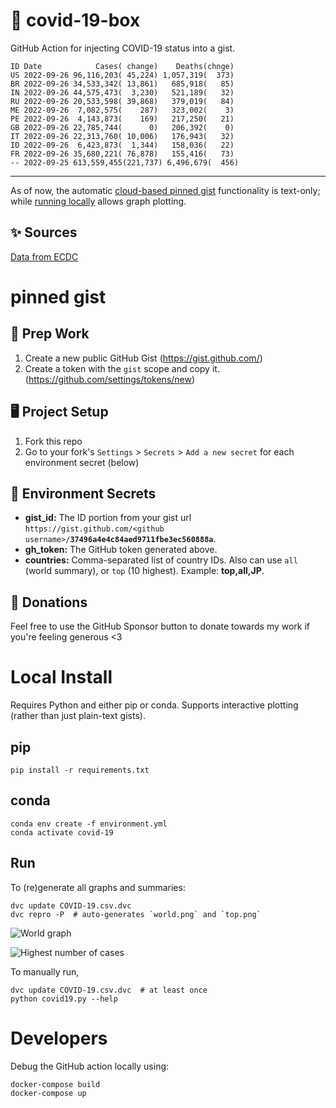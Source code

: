 # 🏥 covid-19-box

GitHub Action for injecting COVID-19 status into a gist.

```
ID Date            Cases( change)    Deaths(chnge)
US 2022-09-26 96,116,203( 45,224) 1,057,319(  373)
BR 2022-09-26 34,533,342( 13,861)   685,918(   85)
IN 2022-09-26 44,575,473(  3,230)   521,189(   32)
RU 2022-09-26 20,533,598( 39,868)   379,019(   84)
ME 2022-09-26  7,082,575(    287)   323,002(    3)
PE 2022-09-26  4,143,873(    169)   217,250(   21)
GB 2022-09-26 22,785,744(      0)   206,392(    0)
IT 2022-09-26 22,313,760( 10,006)   176,943(   32)
ID 2022-09-26  6,423,873(  1,344)   158,036(   22)
FR 2022-09-26 35,680,221( 76,878)   155,416(   73)
-- 2022-09-25 613,559,455(221,737) 6,496,679(  456)
```

---

As of now, the automatic [cloud-based pinned gist](#pinned-gist) functionality is text-only;
while [running locally](#local-install) allows graph plotting.

## ✨ Sources

[Data from ECDC](https://www.ecdc.europa.eu/en/publications-data/download-todays-data-geographic-distribution-covid-19-cases-worldwide)

# pinned gist

## 🎒 Prep Work
1. Create a new public GitHub Gist (https://gist.github.com/)
1. Create a token with the `gist` scope and copy it. (https://github.com/settings/tokens/new)

## 🖥 Project Setup
1. Fork this repo
1. Go to your fork's `Settings` > `Secrets` > `Add a new secret` for each environment secret (below)

## 🤫 Environment Secrets
- **gist_id:** The ID portion from your gist url `https://gist.github.com/<github username>/`**`37496a4e4c84aed9711fbe3ec560888a`**.
- **gh_token:** The GitHub token generated above.
- **countries:** Comma-separated list of country IDs. Also can use `all` (world summary), or `top` (10 highest). Example: **top,all,JP**.

## 💸 Donations

Feel free to use the GitHub Sponsor button to donate towards my work if you're feeling generous <3

# Local Install

Requires Python and either pip or conda. Supports interactive plotting (rather than just plain-text gists).

## pip

```
pip install -r requirements.txt
```

## conda

```
conda env create -f environment.yml
conda activate covid-19
```

## Run

To (re)generate all graphs and summaries:

```
dvc update COVID-19.csv.dvc
dvc repro -P  # auto-generates `world.png` and `top.png`
```

![World graph](world.png)

![Highest number of cases](top.png)

To manually run,

```
dvc update COVID-19.csv.dvc  # at least once
python covid19.py --help
```

# Developers

Debug the GitHub action locally using:

```
docker-compose build
docker-compose up
```
